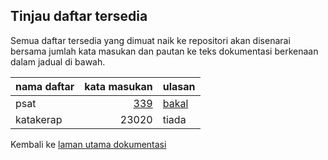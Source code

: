 ---
---

## Tinjau daftar tersedia

Semua daftar tersedia yang dimuat naik ke repositori akan
disenarai bersama jumlah kata masukan dan pautan ke teks
dokumentasi berkenaan dalam jadual di bawah.

| nama daftar     | kata masukan | ulasan       |
| --------------- | -----------: | ------------ |
| psat            | [339][AA1]   | [bakal][UN1] |
| katakerap       | 23020        | tiada        |

Kembali ke [laman utama dokumentasi][LUD]


  [LUD]: index.md
  [AA1]: angka/psat.md
  [UN1]: ulasan/psat.md
